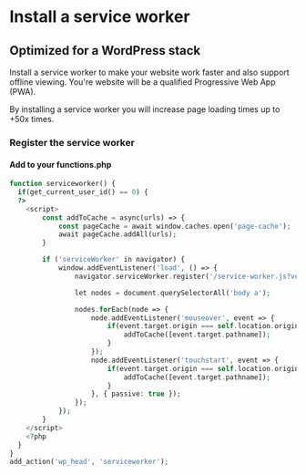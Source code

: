 # Install a service worker
## Optimized for a WordPress stack 
Install a service worker to make your website work faster and also support offline viewing. You're website will be a qualified Progressive Web App (PWA). 

By installing a service worker you will increase page loading times up to +50x times. 

### Register the service worker
#### Add to your functions.php
```php
function serviceworker() {
  if(get_current_user_id() == 0) {
  ?>
    <script>
        const addToCache = async(urls) => {
            const pageCache = await window.caches.open('page-cache');
            await pageCache.addAll(urls);
        }

        if ('serviceWorker' in navigator) {
            window.addEventListener('load', () => {
                navigator.serviceWorker.register('/service-worker.js?ver=0.0.15');

                let nodes = document.querySelectorAll('body a');

                nodes.forEach(node => {
                    node.addEventListener('mouseover', event => {
                        if(event.target.origin === self.location.origin) {
                            addToCache([event.target.pathname]);
                        }
                    });
                    node.addEventListener('touchstart', event => {
                        if(event.target.origin === self.location.origin) {
                            addToCache([event.target.pathname]);
                        }
                    }, { passive: true });
                });
            });
        }
    </script>
    <?php
  }
}
add_action('wp_head', 'serviceworker');
```
